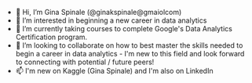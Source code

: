 - 👋 Hi, I’m Gina Spinale (@ginakspinale@gmaiolcom)
- 👀 I’m interested in beginning a new career in data analytics
- 🌱 I’m currently taking courses to complete Google's Data Analytics Certification program.
- 💞️ I’m looking to collaborate on how to best master the skills needed to begin a career in data analytics - I'm new to this field and look forward to connecting with potential / future peers!
- 📫 I'm new on Kaggle (Gina Spinale) and I'm also on LinkedIn

<!---
ginakspinale/ginakspinale is a ✨ special ✨ repository because its `README.md` (this file) appears on your GitHub profile.
You can click the Preview link to take a look at your changes.
--->
